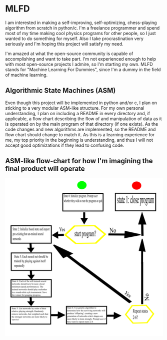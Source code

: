 # MLFD
I am interested in making a self-improving, self-optimizing, chess-playing algorithm from scratch in python/c. I'm a freelance programmer and spend most of my time making cool physics programs for other people, so I just wanted to do something for myself. Also I take procrastination very seriously and I'm hoping this project will satisfy my need. 

I'm amazed at what the open-source community is capable of accomplishing and want to take part. I'm not experienced enough to help with most open-source projects I admire, so I'm starting my own. MLFD stands for "Machine Learning For Dummies", since I'm a dummy in the field of machine learning.

## Algorithmic State Machines (ASM)
Even though this project will be implemented in python and/or c, I plan on sticking to a very modular ASM-like structure. For my own personal understanding, I plan on including a README in every directory and, if applicable, a flow chart describing the flow of and manipulation of data as it is operated on by the main program of that directory (if one exists). As the code changes and new algorithms are implemented, so the README and flow chart should change to match it. As this is a learning experience for me, my top priority in the beginning is understanding, and thus I will not accept good optimizations if they lead to confusing code.

## ASM-like flow-chart for how I'm imagining the final product will operate
![](https://github.com/rmfranz13/MLFD/blob/master/MLFD-top.svg.png)


